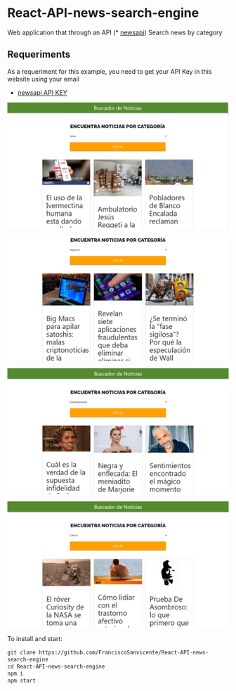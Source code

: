 # React-API-news-search-engine
Web application that through an API (* [newsapi](https://newsapi.org/)) Search news by category

## Requeriments
As a requeriment for this example, you need to get your API Key in this website using your email
* [newsapi API KEY](https://newsapi.org//)

![](https://github.com/FranciscoSanvicente/React-API-news-search-engine/blob/main/Docs/Captura.PNG)

![](https://github.com/FranciscoSanvicente/React-API-news-search-engine/blob/main/Docs/Captura1.PNG)

![](https://github.com/FranciscoSanvicente/React-API-news-search-engine/blob/main/Docs/Captura2.PNG)

![](https://github.com/FranciscoSanvicente/React-API-news-search-engine/blob/main/Docs/Captura3.PNG)


To install and start:
```
git clone https://github.com/FranciscoSanvicente/React-API-news-search-engine
cd React-API-news-search-engine
npm i
npm start
```
